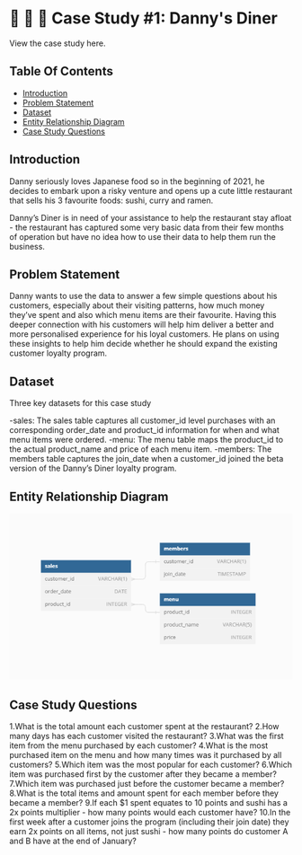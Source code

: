 # **🍜 🍛 🍣 Case Study #1: Danny's Diner**


View the case study here.


## **Table Of Contents**
- [Introduction](#introduction)
- [Problem Statement](#problem-statement)
- [Dataset](#dataset)
- [Entity Relationship Diagram](#entity-relationship-diagram)
- [Case Study Questions](#case-study-questions)

## Introduction
Danny seriously loves Japanese food so in the beginning of 2021, he decides to embark upon a risky venture and opens up a cute little restaurant that sells his 3 favourite foods: sushi, curry and ramen.

Danny’s Diner is in need of your assistance to help the restaurant stay afloat - the restaurant has captured some very basic data from their few months of operation but have no idea how to use their data to help them run the business.

## Problem Statement
Danny wants to use the data to answer a few simple questions about his customers, especially about their visiting patterns, how much money they’ve spent and also which menu items are their favourite. Having this deeper connection with his customers will help him deliver a better and more personalised experience for his loyal customers. He plans on using these insights to help him decide whether he should expand the existing customer loyalty program.

## Dataset
  Three key datasets for this case study

-sales: The sales table captures all customer_id level purchases with an corresponding order_date and product_id information for when and 
        what menu items were ordered.
-menu: The menu table maps the product_id to the actual product_name and price of each menu item.
-members: The members table captures the join_date when a customer_id joined the beta version of the Danny’s Diner loyalty program.

## Entity Relationship Diagram

![diagram](https://github.com/Ali-Nouman02/Danny-s-8-Week-SQL-Challenge/blob/7aa67f7f3c589e881549fb7608b978027082be5d/Case_study_1/ERP%20diagram.png)

## Case Study Questions
  1.What is the total amount each customer spent at the restaurant?
  2.How many days has each customer visited the restaurant?
  3.What was the first item from the menu purchased by each customer?
  4.What is the most purchased item on the menu and how many times was it purchased by all customers?
  5.Which item was the most popular for each customer?
  6.Which item was purchased first by the customer after they became a member?
  7.Which item was purchased just before the customer became a member?
  8.What is the total items and amount spent for each member before they became a member?
  9.If each $1 spent equates to 10 points and sushi has a 2x points multiplier - how many points would each customer have?
  10.In the first week after a customer joins the program (including their join date) they earn 2x points on all items, not just sushi - how many points do customer A and B have at the end of January?

